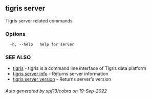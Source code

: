 ## tigris server

Tigris server related commands

### Options

```
  -h, --help   help for server
```

### SEE ALSO

- [tigris](tigris.md) - tigris is a command line interface of Tigris data platform
- [tigris server info](tigris_server_info.md) - Returns server information
- [tigris server version](tigris_server_version.md) - Returns server's version

###### Auto generated by spf13/cobra on 19-Sep-2022
